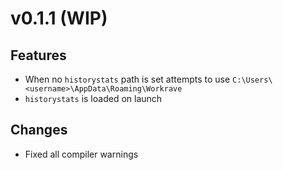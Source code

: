 # v0.1.1 (WIP)
## Features
- When no `historystats` path is set attempts to use `C:\Users\<username>\AppData\Roaming\Workrave`
- `historystats` is loaded on launch

## Changes
- Fixed all compiler warnings
